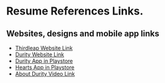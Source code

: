 # Resume References Links.

## Websites, designs and mobile app links

- <a href="https://suryanu.github.io/thirdleap/" target="_blank">Thirdleap Website Link</a>
- <a href="https://www.durity.life/" target="_blank">Durity Website Link</a>
- <a href="https://play.google.com/store/apps/details?id=com.durity" target="_blank">Durity App in Playstore</a>
- <a href="https://play.google.com/store/apps/details?id=com.hfn.unified" target="_blank">Hearts App in Playstore</a>
- <a href="https://www.youtube.com/watch?v=b87W-KZXL-I" target="_blank">About Durity Video Link</a>
